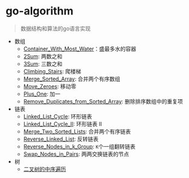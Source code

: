 # go-algorithm

> 数据结构和算法的go语言实现


* 数组
  * [Container_With_Most_Water](https://github.com/damiony/go-algorithm/blob/master/list/Container_With_Most_Water.md)：盛最多水的容器
  * [2Sum](https://github.com/damiony/go-algorithm/blob/master/list/2Sum.md): 两数之和
  * [3Sum](https://github.com/damiony/go-algorithm/blob/master/list/3Sum.md): 三数之和
  * [Climbing_Stairs](https://github.com/damiony/go-algorithm/blob/master/list/Climbing_Stairs.md): 爬楼梯
  * [Merge_Sorted_Array](https://github.com/damiony/go-algorithm/blob/master/list/Merge_Sorted_Array.md): 合并两个有序数组
  * [Move_Zeroes](https://github.com/damiony/go-algorithm/blob/master/list/Move_Zeroes.md): 移动零
  * [Plus_One](https://github.com/damiony/go-algorithm/blob/master/list/Plus_One.md): 加一
  * [Remove_Duplicates_from_Sorted_Array](https://github.com/damiony/go-algorithm/blob/master/list/Remove_Duplicates_from_Sorted_Array.md): 删除排序数组中的重复项
* 链表
  * [Linked_List_Cycle](https://github.com/damiony/go-algorithm/blob/master/linked_list/Linked_List_Cycle.md): 环形链表
  * [Linked_List_Cycle_II](https://github.com/damiony/go-algorithm/blob/master/linked_list/Linked_List_Cycle_II.md): 环形链表 II
  * [Merge_Two_Sorted_Lists](https://github.com/damiony/go-algorithm/blob/master/linked_list/Merge_Two_Sorted_Lists.md): 合并两个有序链表
  * [Reverse_Linked_List](https://github.com/damiony/go-algorithm/blob/master/linked_list/Reverse_Linked_List.md): 反转链表
  * [Reverse_Nodes_in_k_Group](https://github.com/damiony/go-algorithm/blob/master/linked_list/Reverse_Nodes_in_k_Group.md): `K`个一组翻转链表
  * [Swap_Nodes_in_Pairs](https://github.com/damiony/go-algorithm/blob/master/linked_list/Swap_Nodes_in_Pairs.md): 两两交换链表的节点
* 树
  * [二叉树的中序遍历](https://github.com/damiony/go-algorithm/blob/master/%E4%BA%8C%E5%8F%89%E6%A0%91%E7%9A%84%E4%B8%AD%E5%BA%8F%E9%81%8D%E5%8E%86.md)